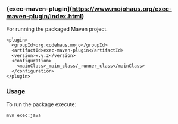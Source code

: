 ### {exec-maven-plugin](https://www.mojohaus.org/exec-maven-plugin/index.html)

For running the packaged Maven project.  

```
<plugin>
  <groupId>org.codehaus.mojo</groupId>
  <artifactId>exec-maven-plugin</artifactId>
  <version>x.y.z</version>
  <configuration>
    <mainClass>_main_class/_runner_class</mainClass>
  </configuration>
</plugin>
```

### [Usage](https://www.mojohaus.org/exec-maven-plugin/usage.html)

To run the package execute:  
```
mvn exec:java
```